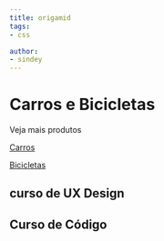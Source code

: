 ```yaml
---
title: origamid
tags:
- css

author:
- sindey
---
```


<body class="codigo">

<h1 id="introducao"> Carros e Bicicletas </h1> 

<p> Veja mais <a>produtos</a> </p>

<a class="design" href="/produtos/carros.html" > Carros </a> 

<a class="design grande" href="produtos/bicicletas.html" > Bicicletas </a>

<h2 class="design" >curso de UX Design</h2>

<h2 class="azul grande underline" >Curso de Código</h2>

</body>